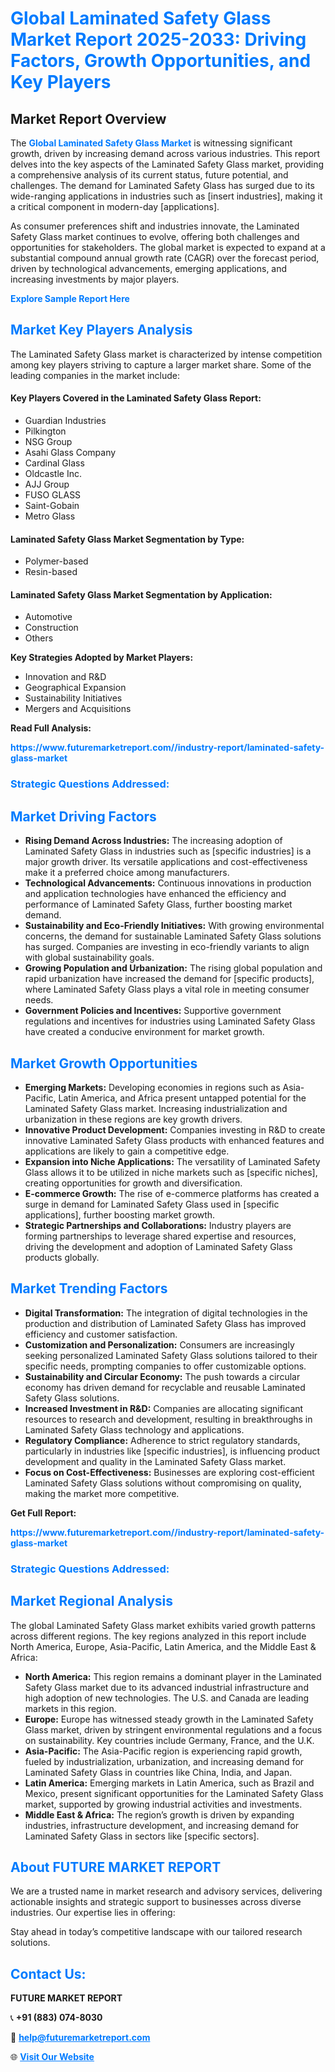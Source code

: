 <h1 style="color: #007BFF;">Global Laminated Safety Glass Market Report 2025-2033: Driving Factors, Growth Opportunities, and Key Players</h1>

<section id="overview">
<h2>Market Report Overview</h2>
<p>The <a href="https://www.futuremarketreport.com//industry-report/laminated-safety-glass-market" style="color: #007BFF; text-decoration: none;"><strong>Global Laminated Safety Glass Market</strong></a> is witnessing significant growth, driven by increasing demand across various industries. This report delves into the key aspects of the Laminated Safety Glass market, providing a comprehensive analysis of its current status, future potential, and challenges. The demand for Laminated Safety Glass has surged due to its wide-ranging applications in industries such as [insert industries], making it a critical component in modern-day [applications].</p>
<p>As consumer preferences shift and industries innovate, the Laminated Safety Glass market continues to evolve, offering both challenges and opportunities for stakeholders. The global market is expected to expand at a substantial compound annual growth rate (CAGR) over the forecast period, driven by technological advancements, emerging applications, and increasing investments by major players.</p>
</section>

<section id="overview">
<p><a href="https://www.futuremarketreport.com//request-sample/reportId=58130" style="color: #007BFF; text-decoration: none;"><strong>Explore Sample Report Here</strong></a></p>
</section>

<section id="key-players">
<h2 style="color: #007BFF;">Market Key Players Analysis</h2>
<p>The Laminated Safety Glass market is characterized by intense competition among key players striving to capture a larger market share. Some of the leading companies in the market include:</p>
<h4>Key Players Covered in the Laminated Safety Glass Report:</h4>
<ul><li>Guardian Industries</li><li>Pilkington</li><li>NSG Group</li><li>Asahi Glass Company</li><li>Cardinal Glass</li><li>Oldcastle Inc.</li><li>AJJ Group</li><li>FUSO GLASS</li><li>Saint-Gobain</li><li>Metro Glass</li></ul>
<h4>Laminated Safety Glass Market Segmentation by Type:</h4>
<ul><li>Polymer-based</li><li>Resin-based</li></ul>

<h4>Laminated Safety Glass Market Segmentation by Application:</h4>
<ul><li>Automotive</li><li>Construction</li><li>Others</li></ul>
<p><strong>Key Strategies Adopted by Market Players:</strong></p>
<ul>
<li>Innovation and R&D</li>
<li>Geographical Expansion</li>
<li>Sustainability Initiatives</li>
<li>Mergers and Acquisitions</li>
</ul>
</section>

<section>
<p><strong>Read Full Analysis: </strong></p><a href="https://www.futuremarketreport.com//industry-report/laminated-safety-glass-market" style="color: #007BFF; text-decoration: none;"><strong>https://www.futuremarketreport.com//industry-report/laminated-safety-glass-market</strong></a>
<h3 style="color: #007BFF;">Strategic Questions Addressed:</h3>
</section>

<section id="driving-factors">
<h2 style="color: #007BFF;">Market Driving Factors</h2>
<ul>
<li><strong>Rising Demand Across Industries:</strong> The increasing adoption of Laminated Safety Glass in industries such as [specific industries] is a major growth driver. Its versatile applications and cost-effectiveness make it a preferred choice among manufacturers.</li>
<li><strong>Technological Advancements:</strong> Continuous innovations in production and application technologies have enhanced the efficiency and performance of Laminated Safety Glass, further boosting market demand.</li>
<li><strong>Sustainability and Eco-Friendly Initiatives:</strong> With growing environmental concerns, the demand for sustainable Laminated Safety Glass solutions has surged. Companies are investing in eco-friendly variants to align with global sustainability goals.</li>
<li><strong>Growing Population and Urbanization:</strong> The rising global population and rapid urbanization have increased the demand for [specific products], where Laminated Safety Glass plays a vital role in meeting consumer needs.</li>
<li><strong>Government Policies and Incentives:</strong> Supportive government regulations and incentives for industries using Laminated Safety Glass have created a conducive environment for market growth.</li>
</ul>
</section>

<section id="growth-opportunities">
<h2 style="color: #007BFF;">Market Growth Opportunities</h2>
<ul>
<li><strong>Emerging Markets:</strong> Developing economies in regions such as Asia-Pacific, Latin America, and Africa present untapped potential for the Laminated Safety Glass market. Increasing industrialization and urbanization in these regions are key growth drivers.</li>
<li><strong>Innovative Product Development:</strong> Companies investing in R&D to create innovative Laminated Safety Glass products with enhanced features and applications are likely to gain a competitive edge.</li>
<li><strong>Expansion into Niche Applications:</strong> The versatility of Laminated Safety Glass allows it to be utilized in niche markets such as [specific niches], creating opportunities for growth and diversification.</li>
<li><strong>E-commerce Growth:</strong> The rise of e-commerce platforms has created a surge in demand for Laminated Safety Glass used in [specific applications], further boosting market growth.</li>
<li><strong>Strategic Partnerships and Collaborations:</strong> Industry players are forming partnerships to leverage shared expertise and resources, driving the development and adoption of Laminated Safety Glass products globally.</li>
</ul>
</section>

<section id="trending-factors">
<h2 style="color: #007BFF;">Market Trending Factors</h2>
<ul>
<li><strong>Digital Transformation:</strong> The integration of digital technologies in the production and distribution of Laminated Safety Glass has improved efficiency and customer satisfaction.</li>
<li><strong>Customization and Personalization:</strong> Consumers are increasingly seeking personalized Laminated Safety Glass solutions tailored to their specific needs, prompting companies to offer customizable options.</li>
<li><strong>Sustainability and Circular Economy:</strong> The push towards a circular economy has driven demand for recyclable and reusable Laminated Safety Glass solutions.</li>
<li><strong>Increased Investment in R&D:</strong> Companies are allocating significant resources to research and development, resulting in breakthroughs in Laminated Safety Glass technology and applications.</li>
<li><strong>Regulatory Compliance:</strong> Adherence to strict regulatory standards, particularly in industries like [specific industries], is influencing product development and quality in the Laminated Safety Glass market.</li>
<li><strong>Focus on Cost-Effectiveness:</strong> Businesses are exploring cost-efficient Laminated Safety Glass solutions without compromising on quality, making the market more competitive.</li>
</ul>
</section>

<section>
<p><strong>Get Full Report: </strong></p><a href="https://www.futuremarketreport.com//industry-report/laminated-safety-glass-market" style="color: #007BFF; text-decoration: none;"><strong>https://www.futuremarketreport.com//industry-report/laminated-safety-glass-market</strong></a>
<h3 style="color: #007BFF;">Strategic Questions Addressed:</h3>
</section>


<section id="regional-analysis">
<h2 style="color: #007BFF;">Market Regional Analysis</h2>
<p>The global Laminated Safety Glass market exhibits varied growth patterns across different regions. The key regions analyzed in this report include North America, Europe, Asia-Pacific, Latin America, and the Middle East & Africa:</p>
<ul>
<li><strong>North America:</strong> This region remains a dominant player in the Laminated Safety Glass market due to its advanced industrial infrastructure and high adoption of new technologies. The U.S. and Canada are leading markets in this region.</li>
<li><strong>Europe:</strong> Europe has witnessed steady growth in the Laminated Safety Glass market, driven by stringent environmental regulations and a focus on sustainability. Key countries include Germany, France, and the U.K.</li>
<li><strong>Asia-Pacific:</strong> The Asia-Pacific region is experiencing rapid growth, fueled by industrialization, urbanization, and increasing demand for Laminated Safety Glass in countries like China, India, and Japan.</li>
<li><strong>Latin America:</strong> Emerging markets in Latin America, such as Brazil and Mexico, present significant opportunities for the Laminated Safety Glass market, supported by growing industrial activities and investments.</li>
<li><strong>Middle East & Africa:</strong> The region’s growth is driven by expanding industries, infrastructure development, and increasing demand for Laminated Safety Glass in sectors like [specific sectors].</li>
</ul>
</section>

<footer>
<h2 style="color: #007BFF;">About FUTURE MARKET REPORT</h2>
<p>We are a trusted name in market research and advisory services, delivering actionable insights and strategic support to businesses across diverse industries. Our expertise lies in offering:</p>

<p>Stay ahead in today’s competitive landscape with our tailored research solutions.</p>

<h2 style="color: #007BFF;">Contact Us:</h2>
<p><strong>FUTURE MARKET REPORT</strong></p>
<p>📞 <strong>+91 (883) 074-8030</strong></p>
<p>📧 <strong><a href="mailto:help@futuremarketreport.com" style="color: #007BFF;">help@futuremarketreport.com</a></strong></p>
<p>🌐 <strong><a href="https://www.futuremarketreport.com/" style="color: #007BFF;">Visit Our Website</a></strong></p>
</footer>